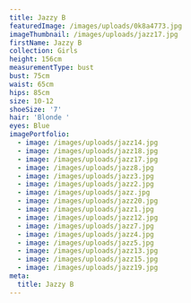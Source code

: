 ```yaml
---
title: Jazzy B
featuredImage: /images/uploads/0k8a4773.jpg
imageThumbnail: /images/uploads/jazz17.jpg
firstName: Jazzy B
collection: Girls
height: 156cm
measurementType: bust
bust: 75cm
waist: 65cm
hips: 85cm
size: 10-12
shoeSize: '7'
hair: 'Blonde '
eyes: Blue
imagePortfolio:
  - image: /images/uploads/jazz14.jpg
  - image: /images/uploads/jazz18.jpg
  - image: /images/uploads/jazz17.jpg
  - image: /images/uploads/jazz8.jpg
  - image: /images/uploads/jazz3.jpg
  - image: /images/uploads/jazz2.jpg
  - image: /images/uploads/jazz.jpg
  - image: /images/uploads/jazz20.jpg
  - image: /images/uploads/jazz1.jpg
  - image: /images/uploads/jazz12.jpg
  - image: /images/uploads/jazz7.jpg
  - image: /images/uploads/jazz4.jpg
  - image: /images/uploads/jazz5.jpg
  - image: /images/uploads/jazz13.jpg
  - image: /images/uploads/jazz15.jpg
  - image: /images/uploads/jazz19.jpg
meta:
  title: Jazzy B
---
```


